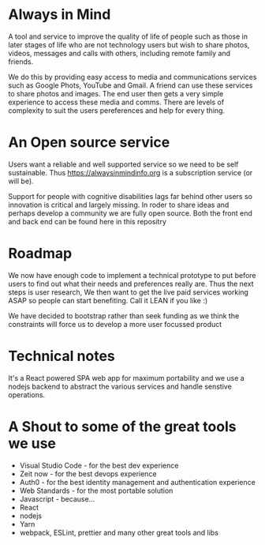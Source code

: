 # Always in Mind

A tool and service to improve the quality of life of people such as those in later stages of life who are not technology users but wish to share photos, videos, messages and calls with others, including remote family and friends.

We do this by providing easy access to media and communications services such as Google Phots, YouTube and Gmail. A friend can use these services to share photos and images. The end user then gets a very simple experience to access these media and comms. There are levels of complexity to suit the users pereferences and help for every thing.

# An Open source service

Users want a reliable and well supported service so we need to be self sustainable. Thus https://alwaysinmindinfo.org is a subscription service (or will be).

Support for people with cognitive disabilities lags far behind other users so innovation is critical and largely missing. In roder to share ideas and perhaps develop a community we are fully open source. Both the front end and back end can be found here in this repositry

# Roadmap

We now have enough code to implement a technical prototype to put before users to find out what their needs and preferences really are. Thus the next steps is user research, We then want to get the live paid services working ASAP so people can start benefiting. Call it LEAN if you like :)

We have decided to bootstrap rather than seek funding as we think the constraints will force us to develop a more user focussed product

# Technical notes

It's a React powered SPA web app for maximum portability and we use a nodejs backend to abstract the various services and handle senstive operations.

# A Shout to some of the great tools we use

* Visual Studio Code - for the best dev experience
* Zeit now - for the best devops experience
* Auth0 - for the best identity management and authentication experience
* Web Standards - for the most portable solution
* Javascript - because...
* React
* nodejs
* Yarn
* webpack, ESLint, prettier and many other great tools and libs
